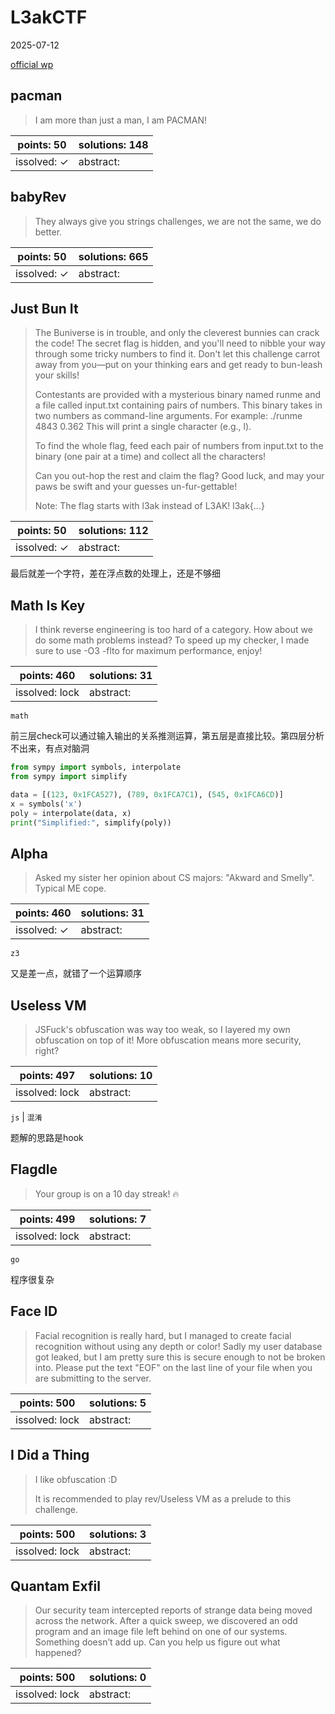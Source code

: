 ﻿# L3akCTF

2025-07-12

[official wp](https://github.com/L3AK-TEAM/L3akCTF-2025-public/tree/main/rev)

## pacman

> I am more than just a man, I am PACMAN!

| points: 50 | solutions: 148 |
|-------|-------|
| issolved: ✓ | abstract:  |


## babyRev

> They always give you strings challenges, we are not the same, we do better.

| points: 50 | solutions: 665 |
|-------|-------|
| issolved: ✓ | abstract:  |

## Just Bun It

> The Buniverse is in trouble, and only the cleverest bunnies can crack the code! The secret flag is hidden, and you'll need to nibble your way through some tricky numbers to find it. Don't let this challenge carrot away from you—put on your thinking ears and get ready to bun-leash your skills!
> 
> Contestants are provided with a mysterious binary named runme and a file called input.txt containing pairs of numbers. This binary takes in two numbers as command-line arguments. For example: ./runme 4843 0.362 This will print a single character (e.g., l).
> 
> To find the whole flag, feed each pair of numbers from input.txt to the binary (one pair at a time) and collect all the characters!
> 
> Can you out-hop the rest and claim the flag? Good luck, and may your paws be swift and your guesses un-fur-gettable!
> 
> Note: The flag starts with l3ak instead of L3AK! l3ak{...}

| points: 50 | solutions: 112 |
|-------|-------|
| issolved: ✓ | abstract:  |

最后就差一个字符，差在浮点数的处理上，还是不够细

## Math Is Key

> I think reverse engineering is too hard of a category. How about we do some math problems instead? To speed up my checker, I made sure to use -O3 -flto for maximum performance, enjoy!

| points: 460 | solutions: 31 |
|-------|-------|
| issolved: lock | abstract:  |

`math`

前三层check可以通过输入输出的关系推测运算，第五层是直接比较。第四层分析不出来，有点对脑洞

```python
from sympy import symbols, interpolate
from sympy import simplify

data = [(123, 0x1FCA527), (789, 0x1FCA7C1), (545, 0x1FCA6CD)]
x = symbols('x')
poly = interpolate(data, x)
print("Simplified:", simplify(poly))

```

## Alpha

> Asked my sister her opinion about CS majors: "Akward and Smelly". Typical ME cope.

| points: 460 | solutions: 31 |
|-------|-------|
| issolved: ✓ | abstract:  |

`z3`

又是差一点，就错了一个运算顺序

## Useless VM

> JSFuck's obfuscation was way too weak, so I layered my own obfuscation on top of it! More obfuscation means more security, right?

| points: 497 | solutions: 10 |
|-------|-------|
| issolved: lock | abstract:  |

`js` | `混淆`

题解的思路是hook

## Flagdle

> Your group is on a 10 day streak! 🔥

| points: 499 | solutions: 7 |
|-------|-------|
| issolved: lock | abstract:  |

`go`

程序很复杂

## Face ID

> Facial recognition is really hard, but I managed to create facial recognition without using any depth or color! Sadly my user database got leaked, but I am pretty sure this is secure enough to not be broken into. Please put the text "EOF" on the last line of your file when you are submitting to the server.

| points: 500 | solutions: 5 |
|-------|-------|
| issolved: lock | abstract:  |

## I Did a Thing

> I like obfuscation :D
> 
> It is recommended to play rev/Useless VM as a prelude to this challenge.

| points: 500 | solutions: 3 |
|-------|-------|
| issolved: lock | abstract:  |

## Quantam Exfil

> Our security team intercepted reports of strange data being moved across the network. After a quick sweep, we discovered an odd program and an image file left behind on one of our systems. Something doesn’t add up. Can you help us figure out what happened?

| points: 500 | solutions: 0 |
|-------|-------|
| issolved: lock | abstract:  |

